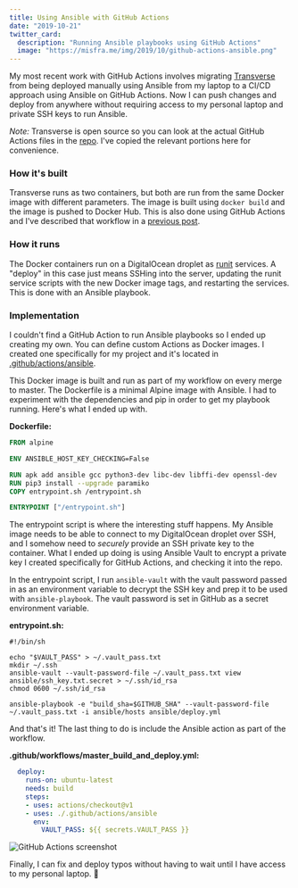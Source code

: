 ```yaml
---
title: Using Ansible with GitHub Actions
date: "2019-10-21"
twitter_card:
  description: "Running Ansible playbooks using GitHub Actions"
  image: "https://misfra.me/img/2019/10/github-actions-ansible.png"
---
```


My most recent work with GitHub Actions involves migrating [Transverse](https://transverseapp.com) from being
deployed manually using Ansible from my laptop to a CI/CD approach using Ansible on GitHub Actions.
Now I can push changes and deploy from anywhere without requiring access to my personal laptop and private
SSH keys to run Ansible.

<!--more-->

_Note:_ Transverse is open source so you can look at the actual GitHub Actions files in the [repo](https://github.com/Preetam/transverse).
I've copied the relevant portions here for convenience.

### How it's built

Transverse runs as two containers, but both are run from the same Docker image with different parameters. The image
is built using `docker build` and the image is pushed to Docker Hub. This is also done using GitHub Actions and
I've described that workflow in a [previous post](/2019/09/deploying-projects-to-cloud-run-using-github-actions/).

### How it runs

The Docker containers run on a DigitalOcean droplet as [runit](http://smarden.org/runit/) services. A "deploy" in this case just means
SSHing into the server, updating the runit service scripts with the new Docker image tags, and restarting the services. This is
done with an Ansible playbook.

### Implementation

I couldn't find a GitHub Action to run Ansible playbooks so I ended up creating my own. You can define custom Actions as Docker images.
I created one specifically for my project and it's located in
[.github/actions/ansible](https://github.com/Preetam/transverse/tree/428d9ee4947cc359fe91730a908bd08771e48b0b/.github/actions/ansible).

This Docker image is built and run as part of my workflow on every merge to master. The Dockerfile is a minimal Alpine image with
Ansible. I had to experiment with the dependencies and pip in order to get my playbook running. Here's what I ended up with.

**Dockerfile:**

```dockerfile
FROM alpine 

ENV ANSIBLE_HOST_KEY_CHECKING=False

RUN apk add ansible gcc python3-dev libc-dev libffi-dev openssl-dev
RUN pip3 install --upgrade paramiko
COPY entrypoint.sh /entrypoint.sh

ENTRYPOINT ["/entrypoint.sh"]
```

The entrypoint script is where the interesting stuff happens. My Ansible image needs to be able to connect to my
DigitalOcean droplet over SSH, and I somehow need to _securely_ provide an SSH private key to the container. What I
ended up doing is using Ansible Vault to encrypt a private key I created specifically for GitHub Actions, and checking
it into the repo.

In the entrypoint script, I run `ansible-vault` with the vault password passed in as an environment variable to
decrypt the SSH key and prep it to be used with `ansible-playbook`. The vault password is set in GitHub as
a secret environment variable.

**entrypoint.sh:**

```
#!/bin/sh

echo "$VAULT_PASS" > ~/.vault_pass.txt
mkdir ~/.ssh
ansible-vault --vault-password-file ~/.vault_pass.txt view ansible/ssh_key.txt.secret > ~/.ssh/id_rsa
chmod 0600 ~/.ssh/id_rsa

ansible-playbook -e "build_sha=$GITHUB_SHA" --vault-password-file ~/.vault_pass.txt -i ansible/hosts ansible/deploy.yml
```

And that's it! The last thing to do is include the Ansible action as part of the workflow.

**.github/workflows/master_build_and_deploy.yml:**

```yaml
  deploy:
    runs-on: ubuntu-latest
    needs: build
    steps:
    - uses: actions/checkout@v1
    - uses: ./.github/actions/ansible
      env:
        VAULT_PASS: ${{ secrets.VAULT_PASS }}
```

![GitHub Actions screenshot](/img/2019/10/github-actions-ansible.png)

Finally, I can fix and deploy typos without having to wait until I have access to my personal laptop. 🙂
